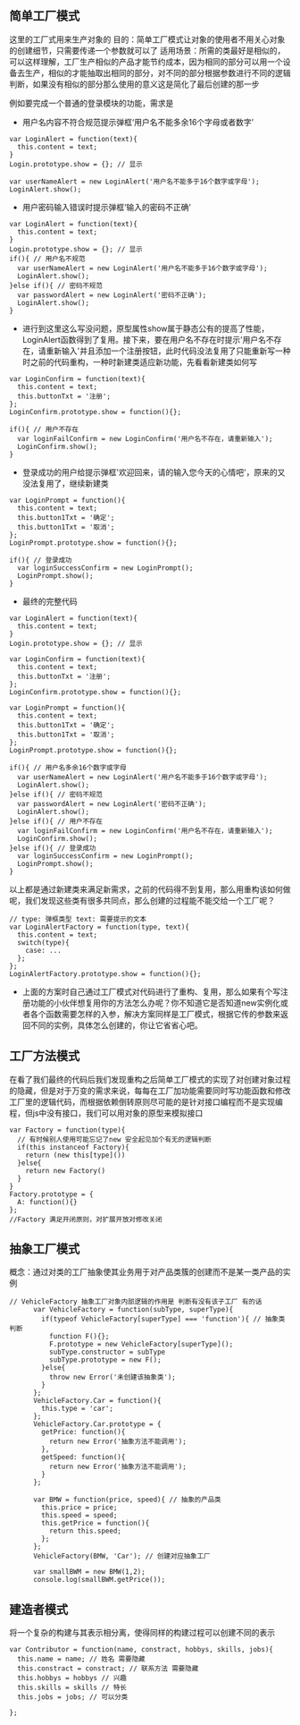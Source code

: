 ## 简单工厂模式
这里的工厂式用来生产对象的
目的：简单工厂模式让对象的使用者不用关心对象的创建细节，只需要传递一个参数就可以了
适用场景：所需的类最好是相似的，可以这样理解，工厂生产相似的产品才能节约成本，因为相同的部分可以用一个设备去生产，相似的才能抽取出相同的部分，对不同的部分根据参数进行不同的逻辑判断，如果没有相似的部分那么使用的意义这是简化了最后创建的那一步

例如要完成一个普通的登录模块的功能，需求是
- 用户名内容不符合规范提示弹框‘用户名不能多余16个字母或者数字’
```
var LoginAlert = function(text){
  this.content = text;
}
Login.prototype.show = {}; // 显示

var userNameAlert = new LoginAlert('用户名不能多于16个数字或字母');
LoginAlert.show();
```
- 用户密码输入错误时提示弹框‘输入的密码不正确’
```
var LoginAlert = function(text){
  this.content = text;
}
Login.prototype.show = {}; // 显示
if(){ // 用户名不规范
  var userNameAlert = new LoginAlert('用户名不能多于16个数字或字母');
  LoginAlert.show();
}else if(){ // 密码不规范
  var passwordAlert = new LoginAlert('密码不正确');
  LoginAlert.show();
}
```
- 进行到这里这么写没问题，原型属性show属于静态公有的提高了性能，LoginAlert函数得到了复用。接下来，要在用户名不存在时提示'用户名不存在，请重新输入'并且添加一个注册按钮，此时代码没法复用了只能重新写一种时之前的代码重构，一种时新建类适应新功能，先看看新建类如何写
```
var LoginConfirm = function(text){
  this.content = text;
  this.buttonTxt = '注册';
};
LoginConfirm.prototype.show = function(){};

if(){ // 用户不存在
  var loginFailConfirm = new LoginConfirm('用户名不存在，请重新输入');
  LoginConfirm.show();
}
```
- 登录成功的用户给提示弹框'欢迎回来，请的输入您今天的心情吧'，原来的又没法复用了，继续新建类
```
var LoginPrompt = function(){
  this.content = text;
  this.button1Txt = '确定';
  this.button1Txt = '取消';
};
LoginPrompt.prototype.show = function(){};

if(){ // 登录成功
  var loginSuccessConfirm = new LoginPrompt();
  LoginPrompt.show();
}
```
+ 最终的完整代码
```
var LoginAlert = function(text){
  this.content = text;
}
Login.prototype.show = {}; // 显示

var LoginConfirm = function(text){
  this.content = text;
  this.buttonTxt = '注册';
};
LoginConfirm.prototype.show = function(){};

var LoginPrompt = function(){
  this.content = text;
  this.button1Txt = '确定';
  this.button1Txt = '取消';
};
LoginPrompt.prototype.show = function(){};

if(){ // 用户名多余16个数字或字母
  var userNameAlert = new LoginAlert('用户名不能多于16个数字或字母');
  LoginAlert.show();
}else if(){ // 密码不规范
  var passwordAlert = new LoginAlert('密码不正确');
  LoginAlert.show();
}else if(){ // 用户不存在
  var loginFailConfirm = new LoginConfirm('用户名不存在，请重新输入');
  LoginConfirm.show();
}else if(){ // 登录成功
  var loginSuccessConfirm = new LoginPrompt();
  LoginPrompt.show();
}
```
以上都是通过新建类来满足新需求，之前的代码得不到复用，那么用重构该如何做呢，我们发现这些类有很多共同点，那么创建的过程能不能交给一个工厂呢？
```
// type: 弹框类型 text: 需要提示的文本
var LoginAlertFactory = function(type, text){
  this.content = text;
  switch(type){
    case: ...
  };
};
LoginAlertFactory.prototype.show = function(){};
```
- 上面的方案时自己通过工厂模式对代码进行了重构、复用，那么如果有个写注册功能的小伙伴想复用你的方法怎么办呢？你不知道它是否知道new实例化或者各个函数需要怎样的入参，解决方案同样是工厂模式，根据它传的参数来返回不同的实例，具体怎么创建的，你让它省省心吧。
## 工厂方法模式
在看了我们最终的代码后我们发现重构之后简单工厂模式的实现了对创建对象过程的隐藏，但是对于万变的需求来说，每每在工厂加功能需要同时写功能函数和修改工厂里的逻辑代码，而根据依赖倒转原则尽可能的是针对接口编程而不是实现编程，但js中没有接口，我们可以用对象的原型来模拟接口
```
var Factory = function(type){
  // 有时候别人使用可能忘记了new 安全起见加个有无的逻辑判断
  if(this instanceof Factory){
    return (new this[type]())
  }else{
    return new Factory()
  }
} 
Factory.prototype = {
  A: function(){}
};
//Factory 满足开闭原则，对扩展开放对修改关闭
```
## 抽象工厂模式
概念：通过对类的工厂抽象使其业务用于对产品类簇的创建而不是某一类产品的实例
```
// VehicleFactory 抽象工厂对象内部逻辑的作用是 判断有没有该子工厂 有的话
      var VehicleFactory = function(subType, superType){
        if(typeof VehicleFactory[superType] === 'function'){ // 抽象类判断
          function F(){};
          F.prototype = new VehicleFactory[superType]();
          subType.constructor = subType
          subType.prototype = new F();
        }else{
          throw new Error('未创建该抽象类');
        }
      };
      VehicleFactory.Car = function(){
        this.type = 'car';
      };
      VehicleFactory.Car.prototype = {
        getPrice: function(){
          return new Error('抽象方法不能调用');
        },
        getSpeed: function(){
          return new Error('抽象方法不能调用');
        }
      };

      var BMW = function(price, speed){ // 抽象的产品类
        this.price = price;
        this.speed = speed;
        this.getPrice = function(){
          return this.speed;
        };
      };
      VehicleFactory(BMW, 'Car'); // 创建对应抽象工厂

      var smallBWM = new BMW(1,2);
      console.log(smallBWM.getPrice());
```
## 建造者模式
将一个复杂的构建与其表示相分离，使得同样的构建过程可以创建不同的表示
```
var Contributor = function(name, constract, hobbys, skills, jobs){
  this.name = name; // 姓名 需要隐藏
  this.constract = constract; // 联系方法 需要隐藏
  this.hobbys = hobbys // 兴趣
  this.skills = skills // 特长
  this.jobs = jobs; // 可以分类

};
```